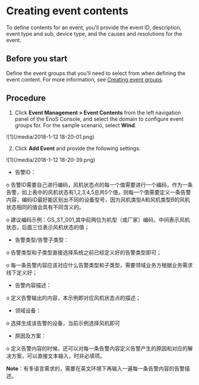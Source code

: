 # Creating event contents

To define contents for an event, you'll provide the event ID, description, event type and sub, device type, and the causes and resolutions for the event.

## Before you start

Define the event groups that you'll need to select from when defining the event content. For more information, see [Creating event groups](create_event_group.md).

## Procedure

1. Click **Event Management > Event Contents** from the left navigation panel of the EnoS Console, and select the domain to configure event groups for. For the sample scenario, select **Wind**.

![1](/media/2018-1-12 18-20-01.png)

2. Click **Add Event** and provide the following settings:

![1](/media/2018-1-12 18-20-39.png)

- 告警ID：

o   告警ID需要自己进行编码，风机状态点的每一个值需要进行一个编码，作为一条告警，如上表中的风机状态有1,2,3,4,5总共5个值，则每一个值需要定义一条告警内容，编码ID最好能区别出不同的设备型号，因为风机类型A和风机类型B的风机状态相同的值会具有不同含义的。

o   建议编码示例：GS_ST_001,其中前两位为机型（或厂家）编码，中间表示风机状态，后面三位表示风机状态的值；

- 告警类型/告警子类型：

o   告警类型和子类型直接选择系统之前已经定义好的告警类型即可；

o   每一条告警内容应该对应什么告警类型和子类型，需要领域业务方根据业务需求线下定义好；

- 告警内容描述：

o   定义告警输出的内容，本示例即对应风机状态点的描述；

- 领域设备：

o   选择生成该告警的设备，当前示例选择风机即可

- 原因及方案：

o   定义告警内容的时候，还可以对每一条告警内容定义告警产生的原因和对应的解决方案，可以直接文本输入，时非必填项。

**Note**：有多语言需求的，需要在英文环境下再输入一遍每一条告警内容的告警描述。
